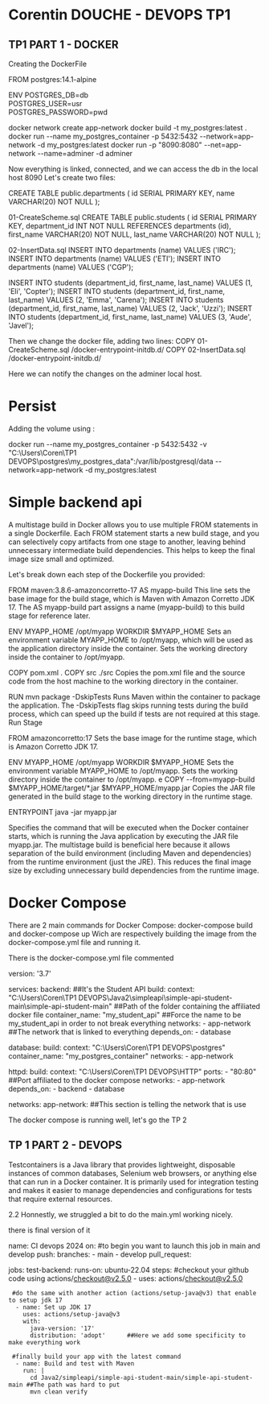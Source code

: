 # Corentin DOUCHE - DEVOPS TP1

## TP1 PART 1 - DOCKER 

Creating the DockerFile 

FROM postgres:14.1-alpine

ENV POSTGRES_DB=db \
   POSTGRES_USER=usr \
   POSTGRES_PASSWORD=pwd

docker network create app-network
docker build -t my_postgres:latest .
docker run --name my_postgres_container -p 5432:5432 --network=app-network -d my_postgres:latest
docker run -p "8090:8080" --net=app-network --name=adminer -d adminer

Now everything is linked, connected, and we can access the db in the local host 8090
Let's create two files:

CREATE TABLE public.departments
(
 id      SERIAL      PRIMARY KEY,
 name    VARCHAR(20) NOT NULL
);

01-CreateScheme.sql
CREATE TABLE public.students
(
 id              SERIAL      PRIMARY KEY,
 department_id   INT         NOT NULL REFERENCES departments (id),
 first_name      VARCHAR(20) NOT NULL,
 last_name       VARCHAR(20) NOT NULL
);

02-InsertData.sql
INSERT INTO departments (name) VALUES ('IRC');
INSERT INTO departments (name) VALUES ('ETI');
INSERT INTO departments (name) VALUES ('CGP');


INSERT INTO students (department_id, first_name, last_name) VALUES (1, 'Eli', 'Copter');
INSERT INTO students (department_id, first_name, last_name) VALUES (2, 'Emma', 'Carena');
INSERT INTO students (department_id, first_name, last_name) VALUES (2, 'Jack', 'Uzzi');
INSERT INTO students (department_id, first_name, last_name) VALUES (3, 'Aude', 'Javel');

Then we change the docker file, adding two lines:
COPY 01-CreateScheme.sql /docker-entrypoint-initdb.d/
COPY 02-InsertData.sql /docker-entrypoint-initdb.d/

Here we can notify the changes on the adminer local host.

# Persist
Adding the volume using :

docker run --name my_postgres_container -p 5432:5432  -v "C:\Users\Coren\TP1 DEVOPS\postgres\my_postgres_data":/var/lib/postgresql/data --network=app-network -d my_postgres:latest

# Simple backend api

A multistage build in Docker allows you to use multiple FROM statements in a single Dockerfile. Each FROM statement starts a new build stage, and you can selectively copy artifacts from one stage to another, leaving behind unnecessary intermediate build dependencies. This helps to keep the final image size small and optimized.

Let's break down each step of the Dockerfile you provided:


FROM maven:3.8.6-amazoncorretto-17 AS myapp-build
This line sets the base image for the build stage, which is Maven with Amazon Corretto JDK 17.
The AS myapp-build part assigns a name (myapp-build) to this build stage for reference later.

ENV MYAPP_HOME /opt/myapp
WORKDIR $MYAPP_HOME
Sets an environment variable MYAPP_HOME to /opt/myapp, which will be used as the application directory inside the container.
Sets the working directory inside the container to /opt/myapp.

COPY pom.xml .
COPY src ./src
Copies the pom.xml file and the source code from the host machine to the working directory in the container.

RUN mvn package -DskipTests
Runs Maven within the container to package the application.
The -DskipTests flag skips running tests during the build process, which can speed up the build if tests are not required at this stage.
Run Stage

FROM amazoncorretto:17
Sets the base image for the runtime stage, which is Amazon Corretto JDK 17.

ENV MYAPP_HOME /opt/myapp
WORKDIR $MYAPP_HOME
Sets the environment variable MYAPP_HOME to /opt/myapp.
Sets the working directory inside the container to /opt/myapp.
e
COPY --from=myapp-build $MYAPP_HOME/target/*.jar $MYAPP_HOME/myapp.jar
Copies the JAR file generated in the build stage to the working directory in the runtime stage.

ENTRYPOINT java -jar myapp.jar

Specifies the command that will be executed when the Docker container starts, which is running the Java application by executing the JAR file myapp.jar.
The multistage build is beneficial here because it allows separation of the build environment (including Maven and dependencies) from the runtime environment (just the JRE). This reduces the final image size by excluding unnecessary build dependencies from the runtime image.

# Docker Compose

There are  2 main commands for Docker Compose: docker-compose build and docker-compose up
Wich are respectively building the image from the docker-compose.yml file and running it.

There is the docker-compose.yml file commented 

version: '3.7'

services:
  backend: ##It's the Student API 
    build:
      context: "C:\\Users\\Coren\\TP1 DEVOPS\\Java2\\simpleapi\\simple-api-student-main\\simple-api-student-main" ##Path of the folder containing the affiliated docker file
    container_name: "my_student_api"  ##Force the name to be my_student_api in order to not break everything 
    networks:
      - app-network ##The network that is linked to everything
    depends_on:
      - database

  database: 
    build:
      context: "C:\\Users\\Coren\\TP1 DEVOPS\\postgres"
    container_name: "my_postgres_container"
    networks:
      - app-network

  httpd:
    build:
      context: "C:\\Users\\Coren\\TP1 DEVOPS\\HTTP"
    ports:
      - "80:80"  ##Port affiliated to the docker compose 
    networks:
      - app-network
    depends_on:
      - backend
      - database

networks:
  app-network: ##This section is telling the network that is use 


The docker compose is running well, let's go the TP 2

## TP 1 PART 2 - DEVOPS

Testcontainers is a Java library that provides lightweight, disposable instances of common databases, Selenium web browsers, or anything else that can run in a Docker container. It is primarily used for integration testing and makes it easier to manage dependencies and configurations for tests that require external resources.

2.2 Honnestly, we struggled a bit to do the main.yml working nicely.

there is final version of it 

name: CI devops 2024
on:
  #to begin you want to launch this job in main and develop
  push:
    branches: 
     - main
     - develop 
  pull_request:

jobs:
  test-backend: 
    runs-on: ubuntu-22.04
    steps:
     #checkout your github code using actions/checkout@v2.5.0
      - uses: actions/checkout@v2.5.0

     #do the same with another action (actions/setup-java@v3) that enable to setup jdk 17
      - name: Set up JDK 17
        uses: actions/setup-java@v3  
        with:
          java-version: '17'
          distribution: 'adopt'      ##Here we add some specificity to make everything work
     
     #finally build your app with the latest command
      - name: Build and test with Maven
        run: |
          cd Java2/simpleapi/simple-api-student-main/simple-api-student-main ##The path was hard to put 
          mvn clean verify










